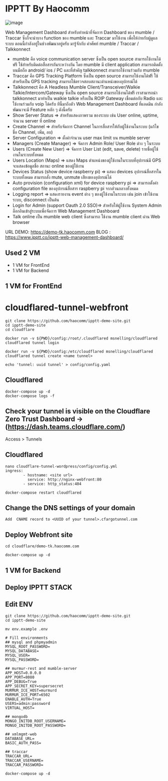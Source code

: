# IPPTT By Haocomm
![image](https://i.imgur.com/fU1z9wS.png)

  Web Management Dashboard สำหรับทำหน้าที่จัดการ Dashboard ของ mumble / Traccar 
ซึ่งก็จะนำบาง function ของ mumble และ Traccar มาใช้งาน เพื่อให้ง่ายกับผู้ดูแลระบบ  ตอนนี้กำลังอยู่ในช่วงพัฒนาอยู่ครับ
มารู้จักกับ คำศัพท์ mumble / Traccar / Talkkonnect
- mumble คือ voice communication server ซึ่งเป็น open source สามารถใช้งานได้ฟรี ใช้สำหรับติดต่อสื่อสารกันระหว่างกัน โดย mumble มี client application สามารถติดตั้งบนมือถือ android/ ios / PC และที่สำคัญ talkkonnect สามารถใช้งานร่วมกับ mumble
- Traccar คือ  GPS Tracking Platform ซึ่งเป็น open source สามารถใช้งานได้ฟรี ใช้สำหรับเป็น GPS tracking สามารถใช้ตรวจสอบสถานะตำแหน่งของอุปกรณ์ได้
- Talkkonnect คือ A Headless Mumble Client/Transceiver/Walkie Talkie/Intercom/Gateway ซึ่งเป็น open source สามารถใช้งานได้ฟรี
     เราสามารถนำ talkkonnect มาทำเป็น walkie talkie หรือเป็น ROIP Gateway เชื่อมต่อกับ Radio และใช้งานร่วมกับ voip ได้ครับ
ทีนี้มาถึงตัว Web Management Dashboard ที่แอดมิน กำลังพัฒนาจะมี Feature หลัก ๆ ดังนี้ครับ
- Show Server Status => สำหรับแสดงภาพรวม ของระบบ เช่น User online, uptime, จำนวน server  ที่ online
- Create Channel => สำหรับจัดการ Channel ในการสื่อสารให้กับผู้ใช้งานในระบบ (แก้ไขชื่อ Channel, เพิ่ม, ลบ)
- Server Configuration => ตั้งค่าจำนวน user max limit บน mumble server
- Managers (Create Manager) => จัดการ Admin Role/ User Role ต่าง ๆ ในระบบ 
- Users (Create New User) => จัดการ User List (edit, save, delete) รายชื่อผู้ใช้งานในระบบทั้งหมด
- Users Location (Maps) => แสดง Maps ตำแหน่งของผู้ใช้งานในระบบที่อุปกรณ์มี GPS จะแสดงข้อมูลชื่อ สถานะ online ของผู้ใช้งาน
- Devices Status (show device raspberry pi) => แสดง devices อุปกรณ์สื่อสารในระบบทั้งหมด สามารถสั่ง mute, unmute เสียงของอุปกรณ์ได้
- Auto provision (configuration xml) for device raspberry pi => สามารถตั้งค่า configuration file ของอุปกรณ์สื่อสาร raspberry pi จากส่วนกลางทั้งหมด
- Logging report => แสดงรายงาน event ต่าง ๆ ของผู้ใช้งานในระบบ เช่น join เข้าใช้งานระบบ, disconnect เป็นต้น
- Login for Admin (support Oauth 2.0 SSO)=> สำหรับให้ผู้ใช้งาน System Admin ล็อกอินเข้าสู่ระบบเพื่อจัดการ Web Management Dashboard
- Talk online  เป็น mumble web client ซึ่งสามารถ ใช้งาน mumble client ผ่าน Web browser

URL DEMO: https://demo-tk.haocomm.com
BLOG : https://www.ipptt.co/ipptt-web-management-dashboard/


## Used 2 VM
- 1 VM for FrontEnd
- 1 VM for Backend

## 1 VM for FrontEnd
# cloudflared-tunnel-webfront
```
git clone https://github.com/haocomm/ipptt-demo-site.git
cd ipptt-demo-site
cd cloudflare

docker run -v ${PWD}/config:/root/.cloudflared msnelling/cloudflared cloudflared tunnel login

docker run -v ${PWD}/config:/etc/cloudflared msnelling/cloudflared cloudflared tunnel create <name tunnel>
```

```
echo 'tunnel: uuid tunnel' > config/config.yaml
```
## Cloudflared
```
docker-compose up -d
docker-compose logs -f
```

## Check your tunnel is visible on the Cloudflare Zero Trust Dashboard ->(https://dash.teams.cloudflare.com/)
Access > Tunnels

## Cloudflared
```
nano cloudflare-tunnel-wordpress/config/config.yml
ingress:
        - hostname: <site url>
          service: http://nginx-webfront:80
        - service: http_status:404
```
```
docker-compose restart cloudflared
```
## Change the DNS settings of your domain
```
Add  CNAME record to <UUID of your tunnel>.cfargotunnel.com
```

## Deploy Webfront site
```
cd cloudflare/demo-tk.haocomm.com

docker-compose up -d
```


## 1 VM for Backend
## Deploy IPPTT STACK
## Edit ENV
```
git clone https://github.com/haocomm/ipptt-demo-site.git
cd ipptt-demo-site

mv env.example .env

# Fill environments
## mysql and phpmyadmin
MYSQL_ROOT_PASSWORD= 
MYSQL_DATABASE= 
MYSQL_USER= 
MYSQL_PASSWORD= 

## murmur-rest and mumble-server
APP_HOST=0.0.0.0
APP_PORT=8080
APP_DEBUG=True
APP_SECRET_KEY=supersecret
MURMUR_ICE_HOST=murmurd
MURMUR_ICE_PORT=6502
ENABLE_AUTH=True
USERS=admin:password
VIRTUAL_HOST=

## mongodb
MONGO_INITDB_ROOT_USERNAME=
MONGO_INITDB_ROOT_PASSWORD=

## xmlmgmt-web
DATABASE_URL=
BASIC_AUTH_PASS=

## traccar
TRACCAR_URL=
TRACCAR_USERNAME=
TRACCAR_PASSWORD=

```

```
docker-compose up -d
```
